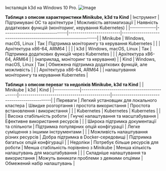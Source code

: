 Інсталяція k3d на Windows 10 Pro.
![Image](AsciiArtify/.data/install-k3d.gif)

<b>Таблиця з описом характеристики Minikube, k3d та Kind</b>
| Інструмент  | Підтримувані ОС та архітектури | Можливість автоматизації | Наявність додаткових функцій (моніторинг, керування Kubernetes) |
|-------------|--------------------------------|--------------------------|-----------------------------------------------------------------|
| Minikube	  | Windows, macOS, Linux          | Так                      | Підтримка моніторингу та керування Kubernetes                   |
|             | Архітектура x86-64, ARM64	   |                          |                                                                 |
| k3d         | Windows, macOS, Linux          | Так                      | Підтримка додаткових функцій через Kubernetes                   |
|             | Архітектура x86-64, ARM64	   |                          | (наприклад, моніторинг та керування)                            | 
| Kind	      | Windows, macOS, Linux	       | Так                      | Обмежена підтримка додаткових функцій, але можливість           |
|             | Архітектура x86-64, ARM64	   |                          | налаштування моніторингу та керування Kubernetes                |

<b>Таблиця з описом переваг та недоліків Minikube, k3d та Kind</b>
|             | Minikube                                     | k3d                             	            | Kind                                          |
|-------------|----------------------------------------------|----------------------------------------------|-----------------------------------------------|
| Переваги	  | Легкий установщик для локального кластера	 | Швидке розгортання і простота використання	| Простота встановлення і використання          |
|             | Kubernetes                                   | Kubernetes                                   | Kubernetes                                    |
|             | Висока стабільність роботи	                 | Гнучкі налаштування та масштабування	        | Ефективне використання ресурсів               |
|             | Широка підтримка документації та спільноти	 | Підтримка популярних опцій конфігурації	    | Легке суміщення з іншими інструментами        |
|             | Можливість налаштування різних ресурсів	     | Добра підтримка в Docker-середовищі	        | Підтримка багатьох опцій конфігурації         |
| Недоліки	  | Потребує більше ресурсів для роботи	         | Менша стабільність порівняно з Minikube	    | Менша кількість налаштувань для масштабування |
|             | Складніше налаштування та використання	     | Можуть виникати проблеми з деякими опціями	| Обмежений набір налаштувань                   |


